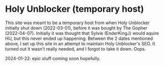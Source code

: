 # Holy Unblocker (temporary host)

This site was meant to be a temporary host from when Holy Unblocker initially shut down (2022-03-01),
before it was bought by The Gopher (2022-04-07).
Initially it was thought that Sylvie (EnderKingJ) would aquire HU, but this never ended up happening.
Between the 2 dates mentioned above, I set up this site in an attempt to maintain Holy Unblocker's SEO.
It turned out it wasn't really needed, and I forgot to take it down. Oops.

2024-01-22: epic stuff coming soon hopefully.
